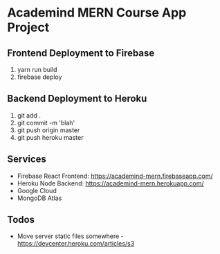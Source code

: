# Academind MERN Course App Project

## Frontend Deployment to Firebase

1. yarn run build
2. firebase deploy

## Backend Deployment to Heroku

1. git add .
2. git commit -m 'blah'
3. git push origin master
4. git push heroku master

## Services

- Firebase React Frontend: https://academind-mern.firebaseapp.com/
- Heroku Node Backend: https://academind-mern.herokuapp.com/
- Google Cloud
- MongoDB Atlas

## Todos

- Move server static files somewhere - https://devcenter.heroku.com/articles/s3
